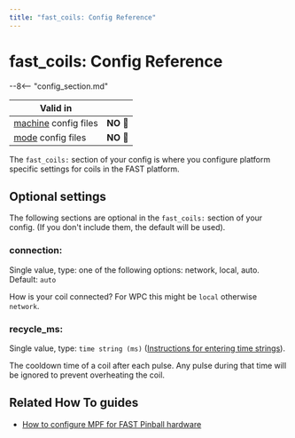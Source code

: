 ```yaml
---
title: "fast_coils: Config Reference"
---
```


# fast_coils: Config Reference

--8<-- "config_section.md"

| Valid in | |
|-----|:----:|
|[machine](instructions/machine_config.md) config files |**NO** :no_entry_sign:|
|[mode](instructions/mode_config.md) config files|**NO** :no_entry_sign:|

The `fast_coils:` section of your config is where you configure platform
specific settings for coils in the FAST platform.

## Optional settings

The following sections are optional in the `fast_coils:` section of your
config. (If you don't include them, the default will be used).

### connection:

Single value, type: one of the following options: network, local, auto.
Default: `auto`

How is your coil connected? For WPC this might be `local` otherwise
`network`.

### recycle_ms:

Single value, type: `time string (ms)`
([Instructions for entering time strings](instructions/time_strings.md)).

The cooldown time of a coil after each pulse. Any pulse during that time
will be ignored to prevent overheating the coil.

## Related How To guides

* [How to configure MPF for FAST Pinball hardware](../hardware/fast/index.md)
